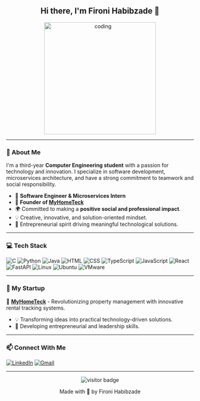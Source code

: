 <h2 align="center">Hi there, I'm Fironi Habibzade 👋</h2>

<p align="center">
  <img src="https://media.giphy.com/media/ZVik7pBtu9dNS/giphy.gif" alt="coding" width="300"/>
</p>

---

### 🚀 About Me
I'm a third-year **Computer Engineering student** with a passion for technology and innovation. I specialize in software development, microservices architecture, and have a strong commitment to teamwork and social responsibility.

- 🔭 **Software Engineer & Microservices Intern**
- 🌱 **Founder of [MyHomeTeck](https://www.linkedin.com/company/myhometeck/?viewAsMember=true)**
- 🌍 Committed to making a **positive social and professional impact**.
- 💡 Creative, innovative, and solution-oriented mindset.
- 🚀 Entrepreneurial spirit driving meaningful technological solutions.

---

### 💻 Tech Stack

![C](https://img.shields.io/badge/-C-239120?style=flat-square&logo=c&logoColor=white)
![Python](https://img.shields.io/badge/-Python-3776AB?style=flat-square&logo=python&logoColor=white)
![Java](https://img.shields.io/badge/-Java-007396?style=flat-square&logo=java&logoColor=white)
![HTML](https://img.shields.io/badge/-HTML-E34F26?style=flat-square&logo=html5&logoColor=white)
![CSS](https://img.shields.io/badge/-CSS-1572B6?style=flat-square&logo=css3&logoColor=white)
![TypeScript](https://img.shields.io/badge/-TypeScript-3178C6?style=flat-square&logo=typescript&logoColor=white)
![JavaScript](https://img.shields.io/badge/-JavaScript-F7DF1E?style=flat-square&logo=javascript&logoColor=black)
![React](https://img.shields.io/badge/-React-61DAFB?style=flat-square&logo=react&logoColor=black)
![FastAPI](https://img.shields.io/badge/-FastAPI-009688?style=flat-square&logo=fastapi&logoColor=white)
![Linux](https://img.shields.io/badge/-Linux-FCC624?style=flat-square&logo=linux&logoColor=black)
![Ubuntu](https://img.shields.io/badge/-Ubuntu-E95420?style=flat-square&logo=ubuntu&logoColor=white)
![VMware](https://img.shields.io/badge/-VMware_Workstation-607078?style=flat-square&logo=vmware&logoColor=white)

---

### 📌 My Startup
🌱 **[MyHomeTeck](https://www.linkedin.com/company/myhometeck/?viewAsMember=true)** - Revolutionizing property management with innovative rental tracking systems.

- 💡 Transforming ideas into practical technology-driven solutions.
- 🚀 Developing entrepreneurial and leadership skills.

---

### 📫 Connect With Me

[![LinkedIn](https://img.shields.io/badge/-LinkedIn-0A66C2?style=flat-square&logo=linkedin&logoColor=white)](https://www.linkedin.com/in/fironi-habibzade-575283263/)
[![Gmail](https://img.shields.io/badge/-Gmail-D14836?style=flat-square&logo=gmail&logoColor=white)](mailto:gabibzadeh03@gmail.com)

---

<p align="center">
  <img src="https://komarev.com/ghpvc/?username=FironiHabibzade&color=green" alt="visitor badge"/>
</p>

<p align="center">
 Made with 💚 by Fironi Habibzade
</p>
